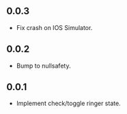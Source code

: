 ## 0.0.3

* Fix crash on IOS Simulator.

## 0.0.2

* Bump to nullsafety.

## 0.0.1

* Implement check/toggle ringer state.
